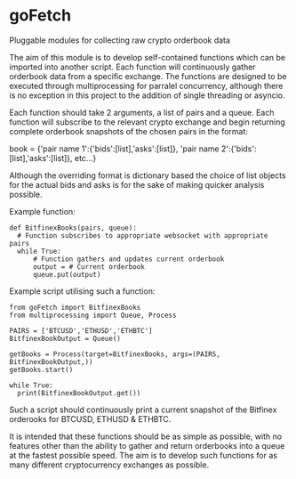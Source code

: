 # goFetch
Pluggable modules for collecting raw crypto orderbook data

The aim of this module is to develop self-contained functions which can be imported into another script. Each function will continuously gather orderbook data from a specific exchange. The functions are designed to be executed through multiprocessing for parralel concurrency, although there is no exception in this project to the addition of single threading or asyncio.

Each function should take 2 arguments, a list of pairs and a queue. Each function will subscribe to the relevant crypto exchange and begin returning complete orderbook snapshots of the chosen pairs in the format:

book = {'pair name 1':{'bids':[list],'asks':[list]}, 'pair name 2':{'bids':[list],'asks':[list]}, etc...}

Although the overriding format is dictionary based the choice of list objects for the actual bids and asks is for the sake of making quicker analysis possible.

Example function:
~~~~~~~~~~~~~~~~~~~~~~~~~~~~~~~~~~~~~
def BitfinexBooks(pairs, queue):
  # Function subscribes to appropriate websocket with appropriate pairs
  while True:
      # Function gathers and updates current orderbook
      output = # Current orderbook
      queue.put(output)
~~~~~~~~~~~~~~~~~~~~~~~~~~~~~~~~~~~~~
 
 
Example script utilising such a function:
~~~~~~~~~~~~~~~~~~~~~~~~~~~~~~~~~~~~~
from goFetch import BitfinexBooks
from multiprocessing import Queue, Process

PAIRS = ['BTCUSD','ETHUSD','ETHBTC']
BitfinexBookOutput = Queue()

getBooks = Process(target=BitfinexBooks, args=(PAIRS, BitfinexBookOutput,))
getBooks.start()

while True:
  print(BitfinexBookOutput.get())
~~~~~~~~~~~~~~~~~~~~~~~~~~~~~~~~~~~~~


Such a script should continuously print a current snapshot of the Bitfinex orderooks for BTCUSD, ETHUSD & ETHBTC.

It is intended that these functions should be as simple as possible, with no features other than the ability to gather and return orderbooks into a queue at the fastest possible speed. The aim is to develop such functions for as many different cryptocurrency exchanges as possible.
